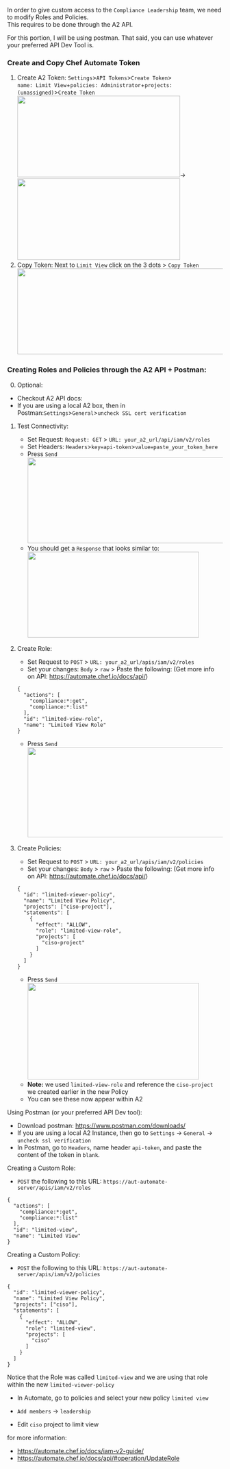 In order to give custom access to the `Compliance Leadership` team, we need to modify Roles and Policies.  
This requires to be done through the A2 API.  

For this portion, I will be using postman. That said, you can use whatever your preferred API Dev Tool is.  

### Create and Copy Chef Automate Token
1. Create A2 Token: `Settings`>`API Tokens`>`Create Token`>  
                    `name: Limit View`+`policies: Administrator`+`projects: (unassigned)`>`Create Token`  
<kbd><img src="https://raw.githubusercontent.com/danf425/ChefAutomate_LimitViewability/master/images/a2-createtoken.png" width="380" height="190"></kbd>→<kbd><img src="https://raw.githubusercontent.com/danf425/ChefAutomate_LimitViewability/master/images/a2-createtoken2.png" width="380" height="190"></kbd>   
2. Copy Token: Next to `Limit View` click on the 3 dots > `Copy Token`  
<kbd><img src="https://raw.githubusercontent.com/danf425/ChefAutomate_LimitViewability/master/images/a2-copytoken.png" width="600" height="200"></kbd>  
  
  
  
### Creating Roles and Policies through the A2 API + Postman:
0. Optional: 
  - Checkout A2 API docs:  
  - If you are using a local A2 box, then in Postman:`Settings`>`General`>`uncheck SSL cert verification`  
1. Test Connectivity:   
    - Set Request: `Request: GET` > `URL: your_a2_url/api/iam/v2/roles`  
    - Set Headers: `Headers`>`key=api-token`>`value=paste_your_token_here`  
    - Press `Send`  
<kbd><img src="https://raw.githubusercontent.com/danf425/ChefAutomate_LimitViewability/master/images/postman-testconnection.png" width="600" height="200"></kbd>  
    - You should get a `Response` that looks similar to:  
<kbd><img src="https://raw.githubusercontent.com/danf425/ChefAutomate_LimitViewability/master/images/postman-getresponse.png" width="400" height="200"></kbd>  

2. Create Role:  
    - Set Request to `POST` > `URL: your_a2_url/apis/iam/v2/roles`  
    - Set your changes: `Body` > `raw` > Paste the following: (Get more info on API: https://automate.chef.io/docs/api/)
    ```
    {
      "actions": [
        "compliance:*:get",
        "compliance:*:list"
      ],
      "id": "limited-view-role",
      "name": "Limited View Role"
    }
    ```
    - Press `Send`  
<kbd><img src="https://raw.githubusercontent.com/danf425/ChefAutomate_LimitViewability/master/images/postman-api-createrole.png" width="480" height="210"></kbd>  

3. Create Policies:  
    - Set Request to `POST` > `URL: your_a2_url/apis/iam/v2/policies`  
    - Set your changes: `Body` > `raw` > Paste the following: (Get more info on API: https://automate.chef.io/docs/api/)
    ```
    {
      "id": "limited-viewer-policy",
      "name": "Limited View Policy",
      "projects": ["ciso-project"],
      "statements": [
        {
          "effect": "ALLOW",
          "role": "limited-view-role",
          "projects": [
            "ciso-project"
          ]
        }
      ]
    }
    ```
    - Press `Send`  
<kbd><img src="https://raw.githubusercontent.com/danf425/ChefAutomate_LimitViewability/master/images/postman-api-createpolicy.png" width="400" height="225"></kbd>  
    - **Note:** we used `limited-view-role` and reference the `ciso-project` we created earlier in the new Policy
    - You can see these now appear within A2





Using Postman (or your preferred API Dev tool):
- Download postman: https://www.postman.com/downloads/
- If you are using a local A2 Instance, then go to `Settings` -> `General` -> `uncheck ssl verification`
- In Postman, go to `Headers`, name header `api-token`, and paste the content of the token in `blank`.

Creating a Custom Role:
- `POST` the following to this URL: `https://aut-automate-server/apis/iam/v2/roles`
```
{
  "actions": [
    "compliance:*:get",
    "compliance:*:list"
  ],
  "id": "limited-view",
  "name": "Limited View"
}
```

Creating a Custom Policy:
- `POST` the following to this URL: `https://aut-automate-server/apis/iam/v2/policies`
```
{
  "id": "limited-viewer-policy",
  "name": "Limited View Policy",
  "projects": ["ciso"],
  "statements": [
    {
      "effect": "ALLOW",
      "role": "limited-view",
      "projects": [
        "ciso"
      ]
    }
  ]
}
```



Notice that the Role was called `limited-view` and we are using that role within the new `limited-viewer-policy`

- In Automate, go to policies and select your new policy `limited view`
- `Add members` -> `leadership`

- Edit `ciso` project to limit view

for more information: 
- https://automate.chef.io/docs/iam-v2-guide/
- https://automate.chef.io/docs/api/#operation/UpdateRole